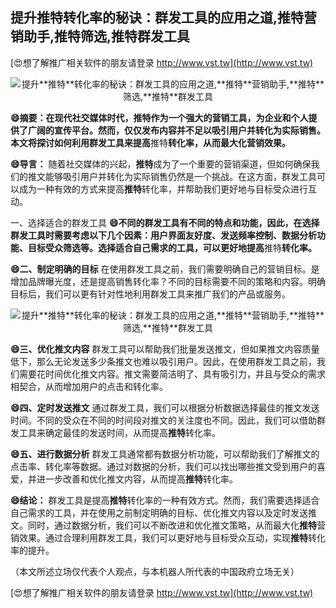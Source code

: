 ## **提升**推特**转化率的秘诀：群发工具的应用之道,**推特**营销助手,**推特**筛选,**推特**群发工具**

[😍想了解推广相关软件的朋友请登录 http://www.vst.tw](http://www.vst.tw)

 <center><img src="https://vst.tw/MP4/tuiguang/png/0.png" alt="提升**推特**转化率的秘诀：群发工具的应用之道,**推特**营销助手,**推特**筛选,**推特**群发工具"></center>

**😄摘要：在现代社交媒体时代，**推特**作为一个强大的营销工具，为企业和个人提供了广阔的宣传平台。然而，仅仅发布内容并不足以吸引用户并转化为实际销售。本文将探讨如何利用群发工具来提高**推特**转化率，从而最大化营销效果。**

**😄导言：**
随着社交媒体的兴起，**推特**成为了一个重要的营销渠道，但如何确保我们的推文能够吸引用户并转化为实际销售仍然是一个挑战。在这方面，群发工具可以成为一种有效的方式来提高**推特**转化率，并帮助我们更好地与目标受众进行互动。

一、选择适合的群发工具
**😄不同的群发工具有不同的特点和功能，因此，在选择群发工具时需要考虑以下几个因素：用户界面友好度、发送频率控制、数据分析功能、目标受众筛选等。选择适合自己需求的工具，可以更好地提高**推特**转化率。**

**😄二、制定明确的目标**
在使用群发工具之前，我们需要明确自己的营销目标。是增加品牌曝光度，还是提高销售转化率？不同的目标需要不同的策略和内容。明确目标后，我们可以更有针对性地利用群发工具来推广我们的产品或服务。

 <center><img src="https://vst.tw/MP4/tuiguang/png/2.png" alt="提升**推特**转化率的秘诀：群发工具的应用之道,**推特**营销助手,**推特**筛选,**推特**群发工具"></center>

**😄三、优化推文内容**
群发工具可以帮助我们批量发送推文，但如果推文内容质量低下，那么无论发送多少条推文也难以吸引用户。因此，在使用群发工具之前，我们需要花时间优化推文内容。推文需要简洁明了、具有吸引力，并且与受众的需求相契合，从而增加用户的点击和转化率。

**😄四、定时发送推文**
通过群发工具，我们可以根据分析数据选择最佳的推文发送时间。不同的受众在不同的时间段对推文的关注度也不同。因此，我们可以借助群发工具来确定最佳的发送时间，从而提高**推特**转化率。

**😄五、进行数据分析**
群发工具通常都有数据分析功能，可以帮助我们了解推文的点击率、转化率等数据。通过对数据的分析，我们可以找出哪些推文受到用户的喜爱，并进一步改善和优化推文内容，从而提高**推特**转化率。

**😄结论：**
群发工具是提高**推特**转化率的一种有效方式。然而，我们需要选择适合自己需求的工具，并在使用之前制定明确的目标、优化推文内容以及定时发送推文。同时，通过数据分析，我们可以不断改进和优化推文策略，从而最大化**推特**营销效果。通过合理利用群发工具，我们可以更好地与目标受众互动，实现**推特**转化率的提升。

（本文所述立场仅代表个人观点，与本机器人所代表的中国政府立场无关）

[😍想了解推广相关软件的朋友请登录 http://www.vst.tw](http://www.vst.tw)



